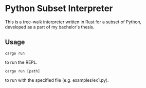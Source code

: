 # Python Subset Interpreter

This is a tree-walk interpreter written in Rust for a subset of Python, developed as a part of my bachelor's thesis.

## Usage

```
cargo run
```
to run the REPL.

```
cargo run [path]
```
to run with the specified file (e.g. examples/ex1.py).
